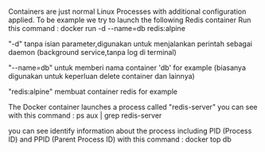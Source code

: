 Containers are just normal Linux Processes with additional configuration applied. 
To be example we try to launch the following Redis container
Run this command :
docker run -d --name=db redis:alpine

"-d" tanpa isian parameter,digunakan untuk menjalankan perintah sebagai daemon (background service,tanpa log di terminal)

"--name=db" untuk memberi nama container 'db' for example (biasanya digunakan untuk keperluan delete container dan lainnya)

"redis:alpine" membuat container redis for example 

The Docker container launches a process called "redis-server"
you can see with this command :
ps aux | grep redis-server

you can see identify information about the process including PID (Process ID) and PPID (Parent Process ID)
with this command :
docker top db
